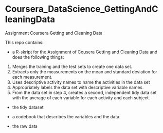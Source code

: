 # Coursera_DataScience_GettingAndCleaningData
Assignment Coursera Getting and Cleaning Data


This repo contains:
- a R-skript for the Assignment of Cousera Getting and Cleaning Data and does the following things:

1. Merges the training and the test sets to create one data set.
2. Extracts only the measurements on the mean and standard deviation for each measurement. 
3. Uses descriptive activity names to name the activities in the data set
4. Appropriately labels the data set with descriptive variable names. 
5. From the data set in step 4, creates a second, independent tidy data set with the average of each variable for each activity and each subject.

- the tidy dataset

- a codebook that describes the variables and the data.

- the raw data
